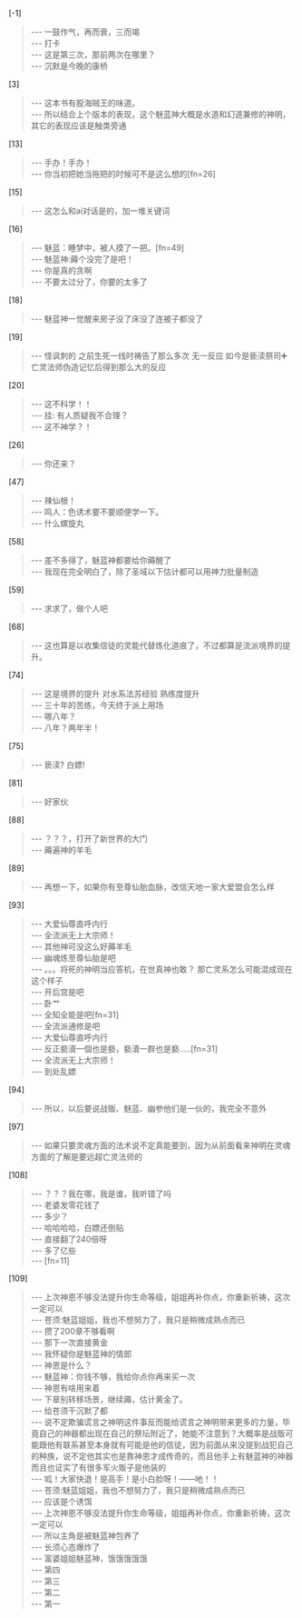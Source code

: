 
[-1] 
>--- 一鼓作气，再而衰，三而竭<br>
>--- 打卡<br>
>--- 这是第三次，那前两次在哪里？<br>
>--- 沉默是今晚的康桥<br>

[3] 
>--- 这本书有股海贼王的味道。<br>
>--- 所以结合上个版本的表现，这个魅蓝神大概是水道和幻道兼修的神明，其它的表现应该是触类旁通<br>

[13] 
>--- 手办！手办！<br>
>--- 你当初把她当拖把的时候可不是这么想的[fn=26]<br>

[15] 
>--- 这怎么和ai对话是的，加一堆关键词<br>

[16] 
>--- 魅蓝：睡梦中，被人摸了一把。[fn=49]<br>
>--- 魅蓝神:薅个没完了是吧！<br>
>--- 你是真的贪啊<br>
>--- 不要太过分了，你要的太多了<br>

[18] 
>--- 魅蓝神一觉醒来房子没了床没了连被子都没了<br>

[19] 
>--- 怪讽刺的 之前生死一线时祷告了那么多次 无一反应 如今是亵渎祭司➕亡灵法师伪造记忆后得到那么大的反应<br>

[20] 
>--- 这不科学！！<br>
>--- 挂:  有人质疑我不合理？<br>
>--- 这不神学？！<br>

[26] 
>--- 你还来？<br>

[47] 
>--- 辣仙根！<br>
>--- 鸣人：色诱术要不要顺便学一下。<br>
>--- 什么螺旋丸<br>

[58] 
>--- 差不多得了，魅蓝神都要给你薅醒了<br>
>--- 我现在完全明白了，除了圣域以下估计都可以用神力批量制造<br>

[59] 
>--- 求求了，做个人吧<br>

[68] 
>--- 这也算是以收集信徒的灵能代替炼化道痕了，不过都算是流派境界的提升。<br>

[74] 
>--- 这是境界的提升  对水系法苏经验  熟练度提升<br>
>--- 三十年的苦练，今天终于派上用场<br>
>--- 哪八年？<br>
>--- 八年？两年半！<br>

[75] 
>--- 亵渎? 白嫖!<br>

[81] 
>--- 好家伙<br>

[88] 
>--- ？？？，打开了新世界的大门<br>
>--- 薅遍神的羊毛<br>

[89] 
>--- 再想一下，如果你有至尊仙胎血脉，改信天地一家大爱盟会怎么样<br>

[93] 
>--- 大爱仙尊直呼内行<br>
>--- 全流派无上大宗师！<br>
>--- 其他神可没这么好薅羊毛<br>
>--- 幽魂炼至尊仙胎是吧<br>
>--- 。。。将死的神明当应答机，在世真神也敢？ 那亡灵系怎么可能混成现在这个样子<br>
>--- 开后宫是吧<br>
>--- 卧艹<br>
>--- 全知全能是吧[fn=31]<br>
>--- 全流派通修是吧<br>
>--- 大爱仙尊直呼内行<br>
>--- 反正褻瀆一個也是褻，褻瀆一群也是褻.....[fn=31]<br>
>--- 全流派无上大宗师！<br>
>--- 到处乱嫖<br>

[94] 
>--- 所以，以后要说战贩、魅蓝、幽参他们是一伙的，我完全不意外<br>

[97] 
>--- 如果只要灵魂方面的法术说不定真能要到，因为从前面看来神明在灵魂方面的了解是要远超亡灵法师的<br>

[108] 
>--- ？？？我在哪，我是谁，我听错了吗<br>
>--- 老婆发零花钱了<br>
>--- 多少？<br>
>--- 哈哈哈哈，白嫖还倒贴<br>
>--- 直接翻了240倍呀<br>
>--- 多了亿些<br>
>--- [fn=11]<br>

[109] 
>--- 上次神恩不够没法提升你生命等级，姐姐再补你点，你重新祈祷，这次一定可以<br>
>--- 苍须:魅蓝姐姐，我也不想努力了，我只是稍微成熟点而已<br>
>--- 攒了200章不够看啊<br>
>--- 那下一次直接黄金<br>
>--- 我怀疑你是魅蓝神的情郎<br>
>--- 神恩是什么？<br>
>--- 魅蓝神：你钱不够，我给你点你再来买一次<br>
>--- 神恩有啥用来着<br>
>--- 下章别转移场景，继续薅，估计黄金了。<br>
>--- 给苍须干沉默了都<br>
>--- 说不定欺骗谎言之神明这件事反而能给谎言之神明带来更多的力量，毕竟自己的神器都出现在自己的祭坛附近了，她能不注意到？大概率是战贩可能跟他有联系甚至本身就有可能是他的信徒，因为前面从来没提到战犯自己的种族，说不定他其实也是靠神恩才成传奇的，而且他手上有魅蓝神的神器而且也证实了有很多军火贩子是他装的<br>
>--- 呱！大家快退！是高手！是小白脸呀！——吔！！<br>
>--- 苍须:魅蓝姐姐，我也不想努力了，我只是稍微成熟点而已<br>
>--- 应该是个诱饵<br>
>--- 上次神恩不够没法提升你生命等级，姐姐再补你点，你重新祈祷，这次一定可以<br>
>--- 所以主角是被魅蓝神包养了<br>
>--- 长须心态爆炸了<br>
>--- 富婆姐姐魅蓝神，饿饿饿饿饿<br>
>--- 第四<br>
>--- 第三<br>
>--- 第二<br>
>--- 第一<br>
